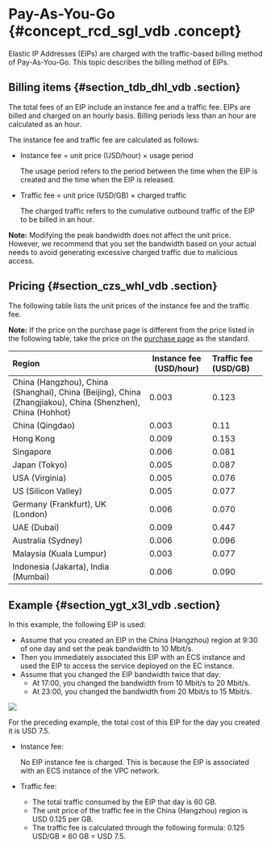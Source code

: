 # Pay-As-You-Go {#concept_rcd_sgl_vdb .concept}

 Elastic IP Addresses \(EIPs\) are charged with the traffic-based billing method of Pay-As-You-Go. This topic describes the billing method of EIPs. 

## Billing items {#section_tdb_dhl_vdb .section}

The total fees of an EIP include an instance fee and a traffic fee. EIPs are billed and charged on an hourly basis. Billing periods less than an hour are calculated as an hour.

The instance fee and traffic fee are calculated as follows:

-   Instance fee = unit price \(USD/hour\) × usage period

    The usage period refers to the period between the time when the EIP is created and the time when the EIP is released.

-   Traffic fee = unit price \(USD/GB\) × charged traffic

    The charged traffic refers to the cumulative outbound traffic of the EIP to be billed in an hour.


**Note:** Modifying the peak bandwidth does not affect the unit price. However, we recommend that you set the bandwidth based on your actual needs to avoid generating excessive charged traffic due to malicious access.

## Pricing {#section_czs_whl_vdb .section}

The following table lists the unit prices of the instance fee and the traffic fee.

**Note:** If the price on the purchase page is different from the price listed in the following table, take the price on the [purchase page](https://common-buy.aliyun.com/?spm=5176.8050872.0.0.2a9c737e2bEyW1&commodityCode=eip_pre#/buy) as the standard.

|Region|Instance fee \(USD/hour\)|Traffic fee \(USD/GB\)|
|:-----|-------------------------|:---------------------|
|China \(Hangzhou\), China \(Shanghai\), China \(Beijing\), China \(Zhangjiakou\), China \(Shenzhen\), China \(Hohhot\)|0.003|0.123|
|China \(Qingdao\)|0.003|0.11|
|Hong Kong|0.009|0.153|
|Singapore|0.006|0.081|
|Japan \(Tokyo\)|0.005|0.087|
|USA \(Virginia\)|0.005|0.076|
|US \(Silicon Valley\)|0.005|0.077|
|Germany \(Frankfurt\), UK \(London\)|0.006|0.070|
|UAE \(Dubai\)|0.009|0.447|
|Australia \(Sydney\)|0.006|0.096|
|Malaysia \(Kuala Lumpur\)|0.003|0.077|
|Indonesia \(Jakarta\), India \(Mumbai\)|0.006|0.090|

## Example {#section_ygt_x3l_vdb .section}

In this example, the following EIP is used:

-   Assume that you created an EIP in the China \(Hangzhou\) region at 9:30 of one day and set the peak bandwidth to 10 Mbit/s.
-   Then you immediately associated this EIP with an ECS instance and used the EIP to access the service deployed on the EC instance.
-   Assume that you changed the EIP bandwidth twice that day:
    -   At 17:00, you changed the bandwidth from 10 Mbit/s to 20 Mbit/s.
    -   At 23:00, you changed the bandwidth from 20 Mbit/s to 15 Mbit/s.

 ![](http://static-aliyun-doc.oss-cn-hangzhou.aliyuncs.com/assets/img/12818/15615380466215_en-US.png) 

For the preceding example, the total cost of this EIP for the day you created it is USD 7.5.

-   Instance fee:

    No EIP instance fee is charged. This is because the EIP is associated with an ECS instance of the VPC network.

-   Traffic fee:
    -   The total traffic consumed by the EIP that day is 60 GB.
    -   The unit price of the traffic fee in the China \(Hangzhou\) region is USD 0.125 per GB.
    -   The traffic fee is calculated through the following formula: 0.125 USD/GB × 60 GB = USD 7.5.

